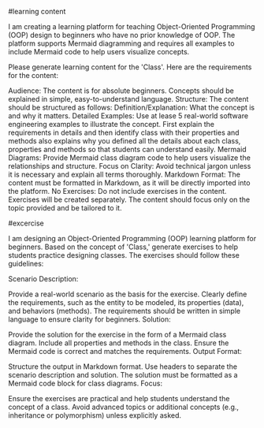 #learning content

I am creating a learning platform for teaching Object-Oriented Programming (OOP) design to beginners who have no prior knowledge of OOP. The platform supports Mermaid diagramming and requires all examples to include Mermaid code to help users visualize concepts.

Please generate learning content for the 'Class'. Here are the requirements for the content:

Audience: The content is for absolute beginners. Concepts should be explained in simple, easy-to-understand language.
Structure: The content should be structured as follows:
Definition/Explanation: What the concept is and why it matters.
Detailed Examples: Use at lease 5 real-world software engineering examples to illustrate the concept. First explain the requirements in details and then identify class with their properties and methods also explains why you defined all the details about each class, properties and methods so that students can understand easily.
Mermaid Diagrams: Provide Mermaid class diagram code to help users visualize the relationships and structure.
Focus on Clarity: Avoid technical jargon unless it is necessary and explain all terms thoroughly.
Markdown Format: The content must be formatted in Markdown, as it will be directly imported into the platform.
No Exercises: Do not include exercises in the content. Exercises will be created separately.
The content should focus only on the topic provided and be tailored to it. 


#excercise

I am designing an Object-Oriented Programming (OOP) learning platform for beginners. Based on the concept of 'Class,' generate exercises to help students practice designing classes. The exercises should follow these guidelines:

Scenario Description:

Provide a real-world scenario as the basis for the exercise.
Clearly define the requirements, such as the entity to be modeled, its properties (data), and behaviors (methods).
The requirements should be written in simple language to ensure clarity for beginners.
Solution:

Provide the solution for the exercise in the form of a Mermaid class diagram.
Include all properties and methods in the class.
Ensure the Mermaid code is correct and matches the requirements.
Output Format:

Structure the output in Markdown format.
Use headers to separate the scenario description and solution.
The solution must be formatted as a Mermaid code block for class diagrams.
Focus:

Ensure the exercises are practical and help students understand the concept of a class.
Avoid advanced topics or additional concepts (e.g., inheritance or polymorphism) unless explicitly asked.